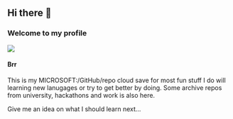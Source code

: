 ## Hi there 👋

### Welcome to my profile 
 
 
<a href="https://github.com/anuraghazra/github-readme-stats">
  <img align="center" src="https://github-readme-stats.vercel.app/api/top-langs/?username=Od1nB&layout=compact&theme=tokyonight" />
</a>
<!--[![General stats](https://github-readme-stats.vercel.app/api?username=Od1nB)](https://github.com/anuraghazra/github-readme-stats)--!>

#### Brr
This is my MICROSOFT:/GitHub/repo cloud save for most fun stuff I do will learning new lanugages or try to get better by doing. Some archive repos from university, hackathons and work is also here. 

Give me an idea on what I should learn next...

<!--
**Od1nB/Od1nB** is a ✨ _special_ ✨ repository because its `README.md` (this file) appears on your GitHub profile.

Here are some ideas to get you started:

- 🔭 I’m currently working on ...
- 🌱 I’m currently learning ...
- 👯 I’m looking to collaborate on ...
- 🤔 I’m looking for help with ...
- 💬 Ask me about ...
- 📫 How to reach me: ...
- 😄 Pronouns: ...
- ⚡ Fun fact: ...
-->
